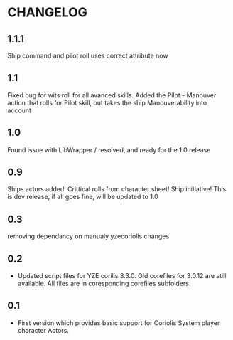 # CHANGELOG

## 1.1.1
Ship command and pilot roll uses correct attribute now

## 1.1
Fixed bug for wits roll for all avanced skills.
Added the Pilot - Manouver action that rolls for Pilot skill, but takes the ship Manouverability into account

## 1.0
Found issue with LibWrapper / resolved, and ready for the 1.0 release

## 0.9
Ships actors added! Crittical rolls from character sheet! Ship initiative! This is dev release, if all goes fine, will be updated to 1.0

## 0.3 
removing dependancy on manualy yzecoriolis changes


## 0.2

- Updated script files for YZE corilis 3.3.0. Old corefiles for 3.0.12 are still available. All files are in coresponding corefiles subfolders.

## 0.1

- First version which provides basic support for Coriolis System player character Actors.